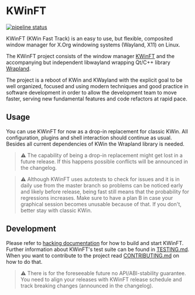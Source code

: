 # KWinFT

[![pipeline status][pipe-status-img]][pipe-status-link]

KWinFT (KWin Fast Track) is an easy to use, but flexible, composited window manager for X.Org
windowing systems (Wayland, X11) on Linux.

The KWinFT project consists of the window manager [KWinFT][kwinft] and the accompanying but
independent libwayland wrapping Qt/C++ library [Wrapland][wrapland].

The project is a reboot of KWin and KWayland with the explicit goal to be well organized, focused
and using modern techniques and good practice in software development in order to allow the
development team to move faster, serving new fundamental features and code refactors at rapid pace.

## Usage
You can use KWinFT for now as a drop-in replacement for classic KWin. All configuration, plugins
and shell interaction should continue as usual. Besides all current dependencies of KWin the
Wrapland library is needed.
> :warning: The capability of being a drop-in replacement might get lost in a future release. If
this happens possible conflicts will be announced in the changelog.

> :warning: Although KWinFT uses autotests to check for issues and it is in daily use from the
master branch so problems can be noticed early and likely before release, being fast still means
that the probability for regressions increases. Make sure to have a plan B in case your graphical
session becomes unusable because of that. If you don't, better stay with classic KWin.

## Development
Please refer to [hacking documentation](HACKING.md) for how to build and start KWinFT. Further
information about KWinFT's test suite can be found in [TESTING.md](TESTING.md). When you want to
contribute to the project read [CONTRIBUTING.md](CONTRIBUTING.md) on how to do that.

> :warning: There is for the foreseeable future no API/ABI-stability guarantee. You need to align
your releases with KWinFT release schedule and track breaking changes (announced in the changelog).

[pipe-status-img]: https://gitlab.com/kwinft/kwinft/badges/master/pipeline.svg
[pipe-status-link]: https://gitlab.com/kwinft/kwinft/-/commits/master
[kwinft]: https://gitlab.com/kwinft/kwinft
[wrapland]: https://gitlab.com/kwinft/wrapland

